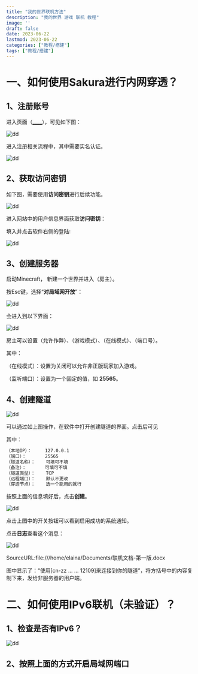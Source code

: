 ```yaml
---
title: "我的世界联机方法"
description: "我的世界 游戏 联机 教程"
image: ''
draft: false
date: 2023-06-22
lastmod: 2023-06-22
categories: ["教程/搭建"]
tags: ["教程/搭建"]
---
```




# 一、如何使用Sakura进行内网穿透？

## 1、注册账号

进入页面（[____](https://www.natfrp.com/)），可见如下图：

![dd](https://cdn.jsdelivr.net/gh/cutecwc/pucpica/y23m6/minecraft_lin1.png.AVIF?raw=true)

进入注册相关流程中，其中需要实名认证。

![dd](https://cdn.jsdelivr.net/gh/cutecwc/pucpica/y23m6/minecraft_lin2.png.AVIF?raw=true)

## 2、获取访问密钥

如下图，需要使用**访问密钥**进行后续功能。

![dd](https://cdn.jsdelivr.net/gh/cutecwc/pucpica/y23m6/minecraft_lin3.png.AVIF?raw=true)

进入网站中的用户信息界面获取**访问密钥**：

填入并点击软件右侧的登陆:

![dd](https://cdn.jsdelivr.net/gh/cutecwc/pucpica/y23m6/minecraft_lin4.png.AVIF?raw=true)

## 3、创建服务器

启动Minecraft， 新建一个世界并进入（房主）。

按Esc键，选择“**对局域网开放**”：

![dd](https://cdn.jsdelivr.net/gh/cutecwc/pucpica/y23m6/minecraft_lin5.png.AVIF?raw=true)

会进入到以下界面：

![dd](https://cdn.jsdelivr.net/gh/cutecwc/pucpica/y23m6/minecraft_lin6.png.AVIF?raw=true)

房主可以设置（允许作弊）、（游戏模式）、（在线模式）、（端口号）。

其中：

（在线模式）：设置为关闭可以允许非正版玩家加入游戏。

（监听端口）：设置为一个固定的值，如 **25565**。

## 4、创建隧道

![dd](https://cdn.jsdelivr.net/gh/cutecwc/pucpica/y23m6/minecraft_lin8.png.AVIF?raw=true)

可以通过如上图操作，在软件中打开创建隧道的界面。点击后可见

其中：

```markdown
（本地IP）：		127.0.0.1
（端口）：		25565
（隧道名称）：	   可填可不填
（备注）：       可填可不填
（隧道类型）：	   TCP
（远程端口）：    默认不更改
（穿透节点）：    选一个能用的就行
```

按照上面的信息填好后，点击**创建**。

![dd](https://cdn.jsdelivr.net/gh/cutecwc/pucpica/y23m6/minecraft_lin9.png.AVIF?raw=true)

点击上图中的开关按钮可以看到启用成功的系统通知。

点击**日志**查看这个消息：

![dd](https://cdn.jsdelivr.net/gh/cutecwc/pucpica/y23m6/minecraft_lin10.png.AVIF?raw=true)

SourceURL:file:///home/elaina/Documents/联机文档-第一版.docx

图中显示了：“使用[cn-zz ... ... 12109]来连接到你的隧道”，将方括号中的内容复制下来，发给非服务器的用户端。

# 二、如何使用IPv6联机（未验证）？

## 1、检查是否有IPv6？

![dd](https://cdn.jsdelivr.net/gh/cutecwc/pucpica/y23m6/minecraft_lin11.png.AVIF?raw=true)

## 2、按照上面的方式开启局域网端口
